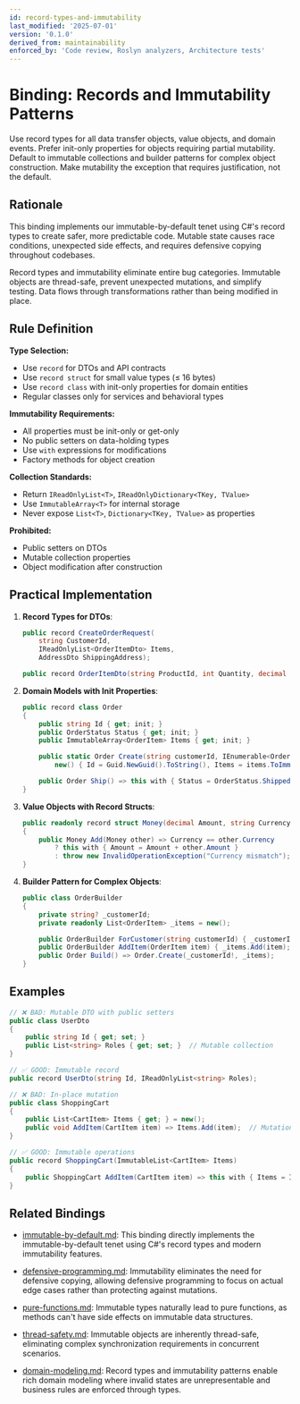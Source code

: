 ```yaml
---
id: record-types-and-immutability
last_modified: '2025-07-01'
version: '0.1.0'
derived_from: maintainability
enforced_by: 'Code review, Roslyn analyzers, Architecture tests'
---
```


# Binding: Records and Immutability Patterns

Use record types for all data transfer objects, value objects, and domain events. Prefer init-only properties for objects requiring partial mutability. Default to immutable collections and builder patterns for complex object construction. Make mutability the exception that requires justification, not the default.

## Rationale

This binding implements our immutable-by-default tenet using C#'s record types to create safer, more predictable code. Mutable state causes race conditions, unexpected side effects, and requires defensive copying throughout codebases.

Record types and immutability eliminate entire bug categories. Immutable objects are thread-safe, prevent unexpected mutations, and simplify testing. Data flows through transformations rather than being modified in place.

## Rule Definition

**Type Selection:**
- Use `record` for DTOs and API contracts
- Use `record struct` for small value types (≤ 16 bytes)
- Use `record class` with init-only properties for domain entities
- Regular classes only for services and behavioral types

**Immutability Requirements:**
- All properties must be init-only or get-only
- No public setters on data-holding types
- Use `with` expressions for modifications
- Factory methods for object creation

**Collection Standards:**
- Return `IReadOnlyList<T>`, `IReadOnlyDictionary<TKey, TValue>`
- Use `ImmutableArray<T>` for internal storage
- Never expose `List<T>`, `Dictionary<TKey, TValue>` as properties

**Prohibited:**
- Public setters on DTOs
- Mutable collection properties
- Object modification after construction

## Practical Implementation

1. **Record Types for DTOs**:
   ```csharp
   public record CreateOrderRequest(
       string CustomerId,
       IReadOnlyList<OrderItemDto> Items,
       AddressDto ShippingAddress);

   public record OrderItemDto(string ProductId, int Quantity, decimal UnitPrice);
   ```

2. **Domain Models with Init Properties**:
   ```csharp
   public record class Order
   {
       public string Id { get; init; }
       public OrderStatus Status { get; init; }
       public ImmutableArray<OrderItem> Items { get; init; }

       public static Order Create(string customerId, IEnumerable<OrderItem> items) =>
           new() { Id = Guid.NewGuid().ToString(), Items = items.ToImmutableArray() };

       public Order Ship() => this with { Status = OrderStatus.Shipped };
   }
   ```

3. **Value Objects with Record Structs**:
   ```csharp
   public readonly record struct Money(decimal Amount, string Currency)
   {
       public Money Add(Money other) => Currency == other.Currency
           ? this with { Amount = Amount + other.Amount }
           : throw new InvalidOperationException("Currency mismatch");
   }
   ```

4. **Builder Pattern for Complex Objects**:
   ```csharp
   public class OrderBuilder
   {
       private string? _customerId;
       private readonly List<OrderItem> _items = new();

       public OrderBuilder ForCustomer(string customerId) { _customerId = customerId; return this; }
       public OrderBuilder AddItem(OrderItem item) { _items.Add(item); return this; }
       public Order Build() => Order.Create(_customerId!, _items);
   }
   ```

## Examples

```csharp
// ❌ BAD: Mutable DTO with public setters
public class UserDto
{
    public string Id { get; set; }
    public List<string> Roles { get; set; }  // Mutable collection
}

// ✅ GOOD: Immutable record
public record UserDto(string Id, IReadOnlyList<string> Roles);
```

```csharp
// ❌ BAD: In-place mutation
public class ShoppingCart
{
    public List<CartItem> Items { get; } = new();
    public void AddItem(CartItem item) => Items.Add(item);  // Mutation
}

// ✅ GOOD: Immutable operations
public record ShoppingCart(ImmutableList<CartItem> Items)
{
    public ShoppingCart AddItem(CartItem item) => this with { Items = Items.Add(item) };
}
```

## Related Bindings

- [immutable-by-default.md](../core/immutable-by-default.md): This binding directly implements the immutable-by-default tenet using C#'s record types and modern immutability features.

- [defensive-programming.md](../core/defensive-programming.md): Immutability eliminates the need for defensive copying, allowing defensive programming to focus on actual edge cases rather than protecting against mutations.

- [pure-functions.md](../core/pure-functions.md): Immutable types naturally lead to pure functions, as methods can't have side effects on immutable data structures.

- [thread-safety.md](../core/thread-safety.md): Immutable objects are inherently thread-safe, eliminating complex synchronization requirements in concurrent scenarios.

- [domain-modeling.md](../core/domain-modeling.md): Record types and immutability patterns enable rich domain modeling where invalid states are unrepresentable and business rules are enforced through types.
